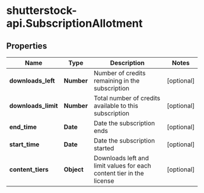 # shutterstock-api.SubscriptionAllotment

## Properties
Name | Type | Description | Notes
------------ | ------------- | ------------- | -------------
**downloads_left** | **Number** | Number of credits remaining in the subscription | [optional] 
**downloads_limit** | **Number** | Total number of credits available to this subscription | [optional] 
**end_time** | **Date** | Date the subscription ends | [optional] 
**start_time** | **Date** | Date the subscription started | [optional] 
**content_tiers** | **Object** | Downloads left and limit values for each content tier in the license | [optional] 


